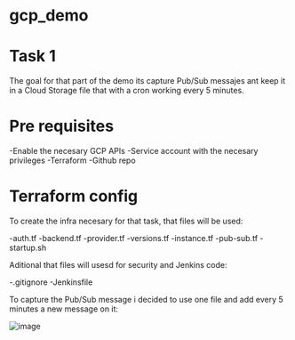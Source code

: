 # gcp_demo
# Task 1

The goal for that part of the demo its capture Pub/Sub messajes ant keep it in a Cloud Storage file that with a cron working every 5 minutes.

# Pre requisites

-Enable the necesary GCP APIs
-Service account with the necesary privileges
-Terraform
-Github repo

# Terraform config

To create the infra necesary for that task, that files will be used:

-auth.tf
-backend.tf
-provider.tf
-versions.tf
-instance.tf
-pub-sub.tf
-startup.sh

Aditional that files will usesd for security and Jenkins code:

-.gitignore
-Jenkinsfile

To capture the Pub/Sub message i decided to use one file and add every 5 minutes a new message on it:

![image](https://user-images.githubusercontent.com/95724419/148980506-153ad5b8-eff2-4200-9b9a-febfce957fdc.png)
